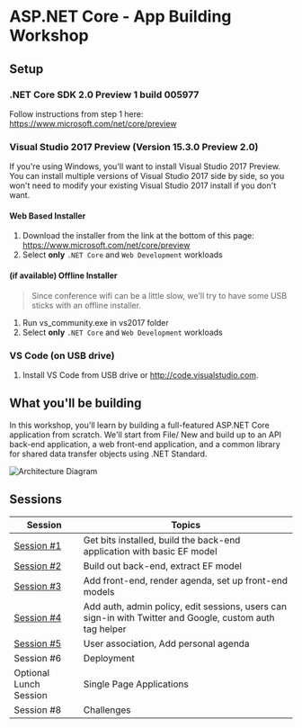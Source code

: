 # ASP.NET Core - App Building Workshop

## Setup

### .NET Core SDK 2.0 Preview 1 build 005977
Follow instructions from step 1 here: https://www.microsoft.com/net/core/preview

### Visual Studio 2017 Preview (Version 15.3.0 Preview 2.0)
If you're using Windows, you'll want to install Visual Studio 2017 Preview. You can install multiple versions of Visual Studio 2017 side by side, so you won't need to modify your existing Visual Studio 2017 install if you don't want.

#### Web Based Installer
1. Download the installer from the link at the bottom of this page: https://www.microsoft.com/net/core/preview
1. Select **only** `.NET Core` and `Web Development` workloads

#### (if available) Offline Installer
> Since conference wifi can be a little slow, we'll try to have some USB sticks with an offline installer.
1. Run vs_community.exe in vs2017 folder
1. Select **only** `.NET Core` and `Web Development` workloads

### VS Code (on USB drive)
1. Install VS Code from USB drive or http://code.visualstudio.com.

## What you'll be building
In this workshop, you'll learn by building a full-featured ASP.NET Core application from scratch. We'll start from File/ New and build up to an API back-end application, a web front-end application, and a common library for shared data transfer objects using .NET Standard.

![Architecture Diagram](https://rawgit.com/jongalloway/aspnetcore-app-workshop/master/docs/architecture-diagram.svg)

## Sessions

| Session | Topics |
| ----- | ---- |
| [Session #1](/docs/1.%20Create%20BackEnd%20API%20project.md) | Get bits installed, build the back-end application with basic EF model |
| [Session #2](/docs/2.%20Build%20out%20BackEnd%20and%20Refactor.md) | Build out back-end, extract EF model |  |
| [Session #3](/docs/3.%20Add%20front-end%2C%20render%20agenda%2C%20set%20up%20front-end%20models.md) | Add front-end, render agenda, set up front-end models |
| [Session #4](/docs/4.%20Add%20auth%20features.md) | Add auth, admin policy, edit sessions, users can sign-in with Twitter and Google, custom auth tag helper |
| [Session #5](/docs/5.%20Add%20personal%20agenda.md) | User association, Add personal agenda |
| Session #6 | Deployment |
| Optional Lunch Session | Single Page Applications |
| Session #8 | Challenges |
